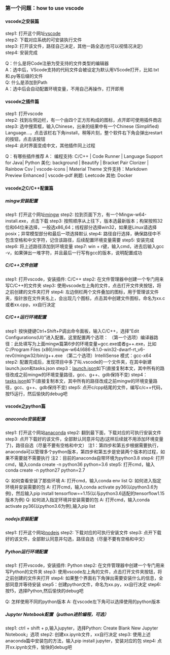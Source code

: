 ### 第一个问题：how to use vscode

#### vscode之安装篇
step1: 打开这个网址[vscode](https://code.visualstudio.com/download)  
step2: 下载对应系统的可安装执行文件  
step3: 打开该文件，路径自己决定，其他一路全选(也可以视情况决定)  
step4: 安装完成

Q：什么是将Code注册为受支持的文件类型的编辑器  
A：选中后，VScode支持的代码文件会被设定为默认用VScode打开，比如.txt和.py等后缀的文件  
Q: 什么是添加到Path  
A：选中后会自动配置环境变量，不用自己再操作，打开即用
#### vscode之插件篇
step1: 打开vscode  
step2: 找到左侧边栏，有一个由四个正方形构成的图标，点开即可使用插件商店  
step3: 选中搜索框，输入Chinese，出来的结果中有一个Chinese (Simplified) Language...，点击该栏右下角install，稍等片刻，整个软件右下角会弹出restart的按钮，点击该按钮  
step4: 此时界面变成中文，其他插件同上过程

Q：有哪些插件推荐
A：
编程支持: C/C++ | Code Runner | Language Support for Java| Python
美化: background | Beautify | Bracket Pair Clorizer | Rainbow Csv | vscode-icons | Material Theme
文件支持：Markdown Preview Enhanced | vscode-pdf
刷题: Leetcode
其他: Docker

#### vscode之C/C++配置篇
##### mingw安装配置
step1: 打开这个网址[mingw](https://sourceforge.net/projects/mingw-w64/files/mingw-w64/mingw-w64-release/)
step2: 拉到页面下方，有一个Mingw-w64-install.exe，点击下载
step3: 按照顺序从上往下，版本选最新版本；构架按照32位和64位来选择，一般选x86_64；线程部分选择win32，如果是Linux请选择posix；异常模型部分和最后一项选择默认
step4: 路径自行选择，确保路径中不包含空格和中文字符，记住该路径，后续配置环境变量需要
step5: 安装完成
step6: 将上述路径添加到环境变量
step7: win + r键，输入cmd，进去后输入gcc -v，如果弹出一堆字符，并且最后一行写有gcc的版本，说明配置成功
##### C/C++文件创建
step1: 打开vscode，安装插件: C/C++
step2: 在文件管理器中创建一个专门用来写C/C++的文件夹
step3: 使用vscode左上角的文件，点击打开文件夹按钮，将之前创建的文件夹打开
step4: 左边侧栏两个文件叠加的图标，用于管理该文件夹，指针放在文件夹名上，会出现几个图标，点击其中创建文件图标，命名为xx.c或者xx.cpp，xx自行决定
##### C/C++运行环境配置
step1: 按快捷键Ctrl+Shift+P调出命令面板，输入C/C++，选择“Edit Configurations(UI)”进入配置。这里配置两个选项： 
（第一个选项）编译器路径：此处填写为上面mingw篇第6步的环境变量+gcc.exe或者g++.exe，比如C:/Program Files (x86)/mingw-w64/i686-8.1.0-win32-dwarf-rt_v6-rev0/mingw32/bin/g++.exe
（第二个选项）IntelliSense 模式：gcc-x64
step2: 配置完成后，发现项目中多了叫.vscode的一个文件夹，在其中新建launch.json和tasks.json
step3：[launch.json]()如下(直接复制本文，其中所有的路径改成之前mingw的环境变量路径，gcc、g++、gdb保持不变)
step4：[tasks.json]()如下(直接复制本文，其中所有的路径改成之前mingw的环境变量路径，gcc、g++、gdb保持不变)
step5: 点开c/cpp结尾的文件，编写c/c++代码，按f5运行，然后愉快的debug吧

#### vscode之python篇
##### anaconda安装配置
step1: 打开这个网站[anaconda](https://www.anaconda.com/download/)
step2: 翻到最下面，下载对应的可执行安装文件
step3: 点开下载好的该文件，全部默认同意并勾选(这样后续就不用添加环境变量了)，路径自选（尽量不要有空格和中文）
注1：第四步和第五步根据需要执行，anaconda可以管理多个python版本，第四步和第五步是安装两个版本的过程，如果不需要就不需要执行
注2：目前的anaconda自带环境为python3.8
step4: 打开cmd，输入conda create -n python36 python=3.6
step5: 打开cmd，输入conda create -n python27 python=2.7

Q: 如何查看安装了那些环境
A: 打开cmd，输入conda env list
Q: 如何进入指定环境并安装需要的包
A: 打开cmd，输入conda activate py36(以python3.6为例)，然后输入pip install tensorflow==1.15(以与python3.6适配的tensorflow1.15版本为例)
Q: 如何进入指定环境并安装需要的包
A: 打开cmd，输入conda activate py36(以python3.6为例),输入pip list

##### nodejs安装配置
step1: 打开这个网站[nodejs](https://nodejs.org/en/download/)
step2: 下载对应的可执行安装文件
step3: 点开下载好的该文件，全部默认同意并勾选，路径自选（尽量不要有空格和中文）

##### Python运行环境配置
step1: 打开vscode，安装插件: Python
step2: 在文件管理器中创建一个专门用来写Python的文件夹
step3: 使用vscode左上角的文件，点击打开文件夹按钮，将之前创建的文件夹打开
step4: 如果整个界面右下角弹出需要安装什么的信息，全部同意并等待安装
step5：创建python文件，命名为xx.py，xx自行决定
step6: 按f5，选择Python,然后愉快的debug吧

Q: 怎样使用不同的python版本
A: 在vscode左下角可以选择使用的python版本
##### Jupyter Notebook配置（puthon进阶编程，可选）
step1: ctrl + shift + p,输入jupyter，选择Python: Create Blank New Jupyter Notebook」选项
step2: 创建xx.ipynb文件，xx自行决定
step3: 使用上述anaconda篇中安装包的方法，输入pip install jupyter，安装对应的包
step4: 点开xx.ipynb文件，愉快的debug吧